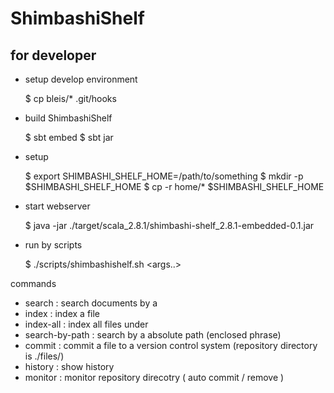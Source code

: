 ShimbashiShelf
======================


for developer
----------------------

* setup develop environment

    $ cp bleis/* .git/hooks

* build ShimbashiShelf

    $ sbt embed
    $ sbt jar

* setup

    $ export SHIMBASHI_SHELF_HOME=/path/to/something
    $ mkdir -p $SHIMBASHI_SHELF_HOME
    $ cp -r home/* $SHIMBASHI_SHELF_HOME

* start webserver

    $ java -jar ./target/scala_2.8.1/shimbashi-shelf_2.8.1-embedded-0.1.jar

* run by scripts

    $ ./scripts/shimbashishelf.sh <command> <args..>

commands
- search <word>         : search documents by a <word>
- index <filepath>      : index a file
- index-all <directory> : index all files under <directory>
- search-by-path        : search by a absolute path (enclosed phrase)
- commit <filepath>     : commit a file to a version control system (repository directory is ./files/)
- history               : show history
- monitor               : monitor repository direcotry ( auto commit / remove )
